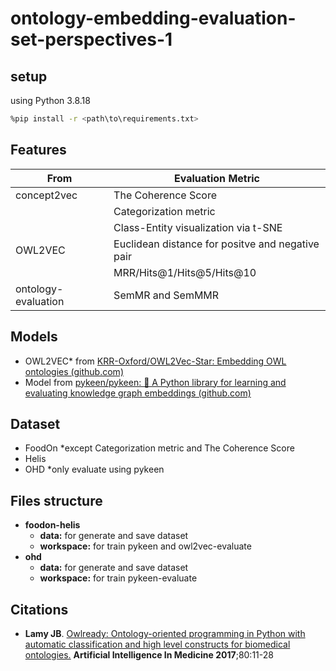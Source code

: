 # ontology-embedding-evaluation-set-perspectives-1

## setup
using Python 3.8.18 
```bash 
%pip install -r <path\to\requirements.txt>
```
## Features

| From                | Evaluation Metric                                |
| ------------------- | ------------------------------------------------ |
| concept2vec         | The Coherence Score                              |
|                     | Categorization metric                            |
|                     | Class-Entity visualization via t-SNE             |
| OWL2VEC             | Euclidean distance for positve and negative pair |
|                     | MRR/Hits@1/Hits@5/Hits@10                        |
| ontology-evaluation | SemMR and SemMMR                                 |

## Models

- OWL2VEC* from [KRR-Oxford/OWL2Vec-Star: Embedding OWL ontologies (github.com)](https://github.com/KRR-Oxford/OWL2Vec-Star/tree/master)
- Model from [pykeen/pykeen: 🤖 A Python library for learning and evaluating knowledge graph embeddings (github.com)](https://github.com/pykeen/pykeen)
## Dataset
- FoodOn \*except Categorization metric and The Coherence Score
- Helis
- OHD \*only evaluate using pykeen

## Files structure
- **foodon-helis**
	- **data:** for generate and save dataset
	- **workspace:** for train pykeen and owl2vec-evaluate
- **ohd**
	- **data:** for generate and save dataset
	- **workspace:** for train pykeen-evaluate

## Citations
- **Lamy JB**. [Owlready: Ontology-oriented programming in Python with automatic classification and high level constructs for biomedical ontologies.](http://www.lesfleursdunormal.fr/_downloads/article_owlready_aim_2017.pdf) **Artificial Intelligence In Medicine 2017**;80:11-28
